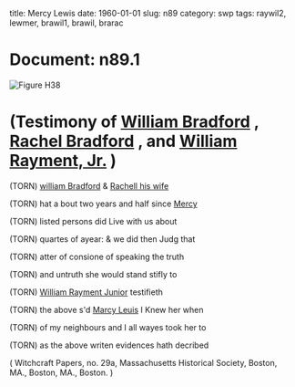title: Mercy Lewis
date: 1960-01-01
slug: n89
category: swp
tags: raywil2, lewmer, brawil1, brawil, brarac




# Document: n89.1

![Figure H38](/assets/thumb/H38.jpg)

# (Testimony of [William Bradford](/tag/brawil.html) , [Rachel Bradford](/tag/brarac.html) , and [William Rayment, Jr.](/tag/raywil2.html) )

(TORN) [william Bradford](/tag/brawil1.html) & [Rachell his wife](/tag/brarac.html)

(TORN) hat a bout two years and half since [Mercy](/tag/lewmer.html)

(TORN) listed persons did Live with us about 

(TORN) quartes of ayear: & we did then Judg that 

(TORN) atter of consione of speaking the truth 

(TORN) and untruth she would stand stifly to 

(TORN) [William Rayment Junior](/tag/raywil2.html) testifieth

(TORN) the above s'd [Marcy Leuis](/tag/lewmer.html) I Knew her when

(TORN) of my neighbours and I all wayes took her to 

(TORN) as the above writen evidences hath decribed 

( Witchcraft Papers, no. 29a, Massachusetts Historical Society, Boston, MA., Boston, MA., Boston. )

